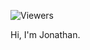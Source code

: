 ![Viewers](https://img.shields.io/endpoint?color=blue&label=viewers&url=https%3A%2F%2Fhits.dwyl.com%2Fmonlih%2Fmonlih.json)

Hi, I'm Jonathan.
